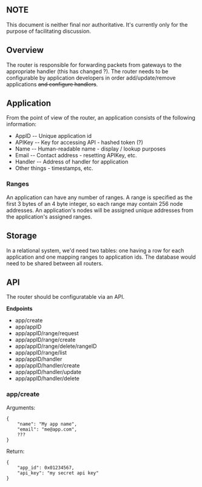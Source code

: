 ## NOTE

This document is neither final nor authoritative. 
It's currently only for the purpose of facilitating discussion. 

## Overview

The router is responsible for forwarding packets from gateways to the appropriate
handler (this has changed ?). The router needs to be configurable by application developers in order 
add/update/remove applications ~~and configure handlers~~. 

## Application

From the point of view of the router, an application consists of the following 
information: 

* AppID   -- Unique application id
* APIKey  -- Key for accessing API - hashed token (?) 
* Name    -- Human-readable name - display / lookup purposes
* Email   -- Contact address - resetting APIKey, etc. 
* Handler -- Address of handler for application
* Other things - timestamps, etc. 

### Ranges

An application can have any number of ranges. A range is specified as the first
3 bytes of an 4 byte integer, so each range may contain 256 node addresses. An 
application's nodes will be assigned unique addresses from the application's 
assigned ranges. 

## Storage

In a relational system, we'd need two tables: one having a row for each 
application and one mapping ranges to application ids. The database would 
need to be shared between all routers. 

## API

The router should be configuratable via an API. 

**Endpoints**

* app/create
* app/appID
* app/appID/range/request
* app/appID/range/create
* app/appID/range/delete/rangeID
* app/appID/range/list
* app/appID/handler
* app/appID/handler/create
* app/appID/handler/update
* app/appID/handler/delete

### app/create

Arguments:

```
{
	"name": "My app name",
    "email": "me@app.com",
    ???
}
```

Return:

```
{
    "app_id": 0x01234567,
    "api_key": "my secret api key"
}
```


